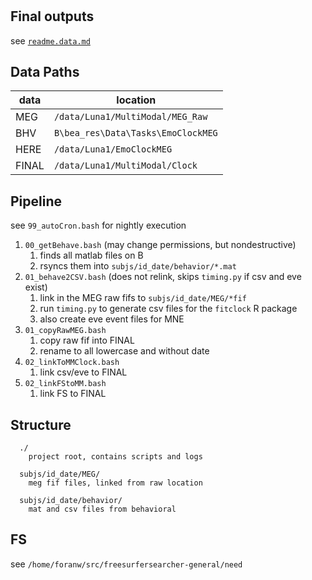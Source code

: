 # 

## Final outputs
see [`readme.data.md`](readme.data.md)

## Data Paths

| data  | location |
|-------|---------------------------------------|
| MEG   | `/data/Luna1/MultiModal/MEG_Raw`      |
| BHV   | `B\bea_res\Data\Tasks\EmoClockMEG`    |
| HERE  | `/data/Luna1/EmoClockMEG`             |
| FINAL | `/data/Luna1/MultiModal/Clock`        |

## Pipeline

see `99_autoCron.bash` for nightly execution

  1. `00_getBehave.bash` (may change permissions, but nondestructive)
     1. finds all matlab files on B
     2. rsyncs them into `subjs/id_date/behavior/*.mat`
  1. `01_behave2CSV.bash` (does not relink, skips `timing.py` if csv and eve exist)
     1. link in the MEG raw fifs to `subjs/id_date/MEG/*fif`
     2. run `timing.py` to generate csv files for the `fitclock` R package
     3. also create eve event files for MNE 
  1. `01_copyRawMEG.bash`
     1. copy raw fif into FINAL
     1. rename to all lowercase and without date
  1. `02_linkToMMClock.bash` 
     1. link csv/eve to FINAL
  1. `02_linkFStoMM.bash` 
     1. link FS to FINAL

## Structure
```text
  ./
    project root, contains scripts and logs
  
  subjs/id_date/MEG/
    meg fif files, linked from raw location

  subjs/id_date/behavior/
    mat and csv files from behavioral 
```

## FS
see `/home/foranw/src/freesurfersearcher-general/need`
